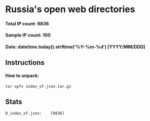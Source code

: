# Russia's open web directories
#### Total IP count: 9836
#### Sample IP count: 100
#### Date: datetime.today().strftime('%Y-%m-%d') [YYYY/MM/DDD]
## Instructions
#### How to unpack:
```
tar xpfv index_of.json.tar.gz
```
## Stats
```
0_index_of.json:	[9836]
```
